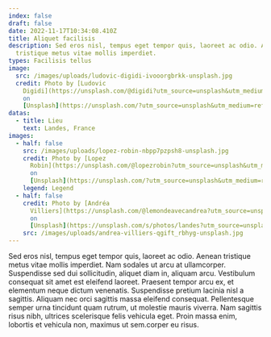 ```yaml
---
index: false
draft: false
date: 2022-11-17T10:34:08.410Z
title: Aliquet facilisis
description: Sed eros nisl, tempus eget tempor quis, laoreet ac odio. Aenean
  tristique metus vitae mollis imperdiet.
types: Facilisis tellus
image:
  src: /images/uploads/ludovic-digidi-ivooorgbrkk-unsplash.jpg
  credit: Photo by [Ludovic
    Digidi](https://unsplash.com/@digidi?utm_source=unsplash&utm_medium=referral&utm_content=creditCopyText)
    on
    [Unsplash](https://unsplash.com/?utm_source=unsplash&utm_medium=referral&utm_content=creditCopyText)
datas:
  - title: Lieu
    text: Landes, France
images:
  - half: false
    src: /images/uploads/lopez-robin-nbpp7pzpsh8-unsplash.jpg
    credit: Photo by [Lopez
      Robin](https://unsplash.com/@lopezrobin?utm_source=unsplash&utm_medium=referral&utm_content=creditCopyText)
      on
      [Unsplash](https://unsplash.com/?utm_source=unsplash&utm_medium=referral&utm_content=creditCopyText)
    legend: Legend
  - half: false
    credit: Photo by [Andréa
      Villiers](https://unsplash.com/@lemondeavecandrea?utm_source=unsplash&utm_medium=referral&utm_content=creditCopyText)
      on
      [Unsplash](https://unsplash.com/s/photos/landes?utm_source=unsplash&utm_medium=referral&utm_content=creditCopyText)
    src: /images/uploads/andrea-villiers-qgift_rbhyg-unsplash.jpg
---
```

Sed eros nisl, tempus eget tempor quis, laoreet ac odio. Aenean tristique metus vitae mollis imperdiet. Nam sodales ut arcu at ullamcorper. Suspendisse sed dui sollicitudin, aliquet diam in, aliquam arcu. Vestibulum consequat sit amet est eleifend laoreet. Praesent tempor arcu ex, et elementum neque dictum venenatis. Suspendisse pretium lacinia nisl a sagittis. Aliquam nec orci sagittis massa eleifend consequat. Pellentesque semper urna tincidunt quam rutrum, ut molestie mauris viverra. Nam sagittis risus nibh, ultrices scelerisque felis vehicula eget. Proin massa enim, lobortis et vehicula non, maximus ut sem.corper eu risus.